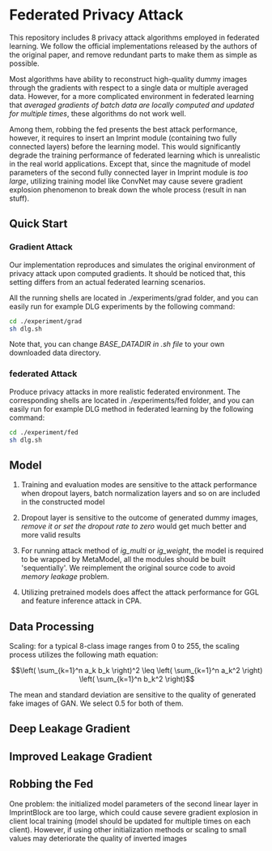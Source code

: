 # Federated Privacy Attack

This repository includes 8 privacy attack algorithms employed in federated learning. We follow the official implementations
released by the authors of the original paper, and remove redundant parts to make them as simple as possible.

Most algorithms have ability to reconstruct high-quality dummy images through the gradients with respect to a single
data or multiple averaged data. However, for a more complicated environment in federated learning that *averaged
gradients of batch data are locally computed and updated for multiple times*, these algorithms do not work well.

Among them, robbing the fed presents the best attack performance, however, it requires to insert an Imprint module
(containing two fully connected layers) before the learning model. This would significantly degrade the training
performance of federated learning which is unrealistic in the real world applications. Except that, since the magnitude
of model parameters of the second fully connected layer in Imprint module is *too large*, utilizing training model like
ConvNet may cause severe gradient explosion phenomenon to break down the whole process (result in nan stuff).

## Quick Start

### Gradient Attack
Our implementation reproduces and simulates the original environment of privacy attack upon computed gradients. It 
should be noticed that, this setting differs from an actual federated learning scenarios.

All the running shells are located in ./experiments/grad folder, and you can easily run for example DLG experiments by the following
command:
```sh
cd ./experiment/grad
sh dlg.sh
```
Note that, you can change *BASE_DATADIR in .sh file* to your own downloaded data directory.

### federated Attack
Produce privacy attacks in more realistic federated environment. The corresponding shells are located in
./experiments/fed folder, and you can easily run for example DLG method in federated learning by the following
command:
```sh
cd ./experiment/fed
sh dlg.sh
```

## Model
1) Training and evaluation modes are sensitive to the attack performance when dropout layers, batch normalization 
layers and so on are included in the constructed model

2) Dropout layer is sensitive to the outcome of generated dummy images, *remove it or set the dropout rate to zero*
would get much better and more valid results

3) For running attack method of *ig_multi* or *ig_weight*, the model is required to be wrapped by MetaModel, all the modules should be
built 'sequentially'. We reimplement the original source code to avoid *memory leakage* problem.

4) Utilizing pretrained models does affect the attack performance for GGL and feature inference attack in CPA.


## Data Processing
Scaling: for a typical 8-class image ranges from 0 to 255, the scaling process utilizes the following math equation:
```math
\left( \sum_{k=1}^n a_k b_k \right)^2 \leq \left( \sum_{k=1}^n a_k^2 \right) \left( \sum_{k=1}^n b_k^2 \right)
```

The mean and standard deviation are sensitive to the quality of generated fake images of GAN. We select 0.5 for both of them.

## Deep Leakage Gradient

## Improved Leakage Gradient

## Robbing the Fed

One problem: the initialized model parameters of the second linear layer in ImprintBlock are too large, which could cause severe gradient explosion in client local training (model should be updated for multiple times on each client). However, if using other initialization methods or scaling to small values may deteriorate the quality of inverted images

